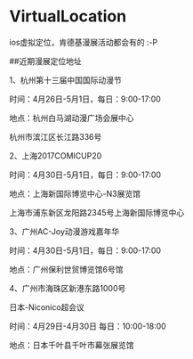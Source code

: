 # VirtualLocation
ios虚拟定位，肯德基漫展活动都会有的 :-P

##近期漫展定位地址

1、杭州第十三届中国国际动漫节

时间：4月26日-5月1日，每日：9:00-17:00

地点：杭州白马湖动漫广场会展中心

杭州市滨江区长江路336号

2、上海2017COMICUP20

时间：4月30日-5月1日，每日：9:00-17:00

地点：上海新国际博览中心-N3展览馆

上海市浦东新区龙阳路2345号上海新国际博览中心

3、广州AC-Joy动漫游戏嘉年华

时间：4月30日-5月1日，每日：9:00-17:00

地点：广州保利世贸博览馆6号馆

4、广州市海珠区新港东路1000号

日本-Niconico超会议

时间：4月29日-4月30日 每日：10:00-18:00

地点：日本千叶县千叶市幕张展览馆
